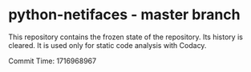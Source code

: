 # python-netifaces - master branch

This repository contains the frozen state of the repository.
Its history is cleared. It is used only for static code
analysis with Codacy.

Commit Time: 1716968967